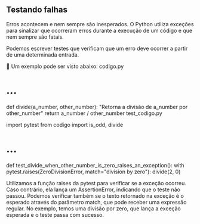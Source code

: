 ## Testando falhas

Erros acontecem e nem sempre são inesperados. O Python utiliza exceções para sinalizar que ocorreram erros durante a execução de um código e que nem sempre são fatais.

Podemos escrever testes que verificam que um erro deve ocorrer a partir de uma determinada entrada.

📝 Um exemplo pode ser visto abaixo:
codigo.py

# ...

def divide(a_number, other_number):
    "Retorna a divisão de a_number por other_number"
    return a_number / other_number
test_codigo.py

import pytest
from codigo import is_odd, divide

# ...

def test_divide_when_other_number_is_zero_raises_an_exception():
    with pytest.raises(ZeroDivisionError, match="division by zero"):
        divide(2, 0)

Utilizamos a função raises da pytest para verificar se a exceção ocorreu. Caso contrário, ela lança um AssertionError, indicando que o teste não passou. Podemos verificar também se o texto retornado na exceção é o esperado através do parâmetro match, que pode receber uma expressão regular. No exemplo, temos uma divisão por zero, que lança a exceção esperada e o teste passa com sucesso.
